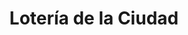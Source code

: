 ---
title: "Lotería de la Ciudad"
url: /ciudad-autonoma-de-buenos-aires/loteria-de-la-ciudad-llavallol/
shop: Lotterie
---